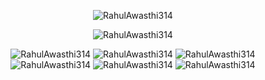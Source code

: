 <p align="center">
<img src="https://github-readme-stats.vercel.app/api?username=RahulAwasthi314&show_icons=true&theme=white" alt="RahulAwasthi314" />
</p>
<p align="center">
<img src="https://github-readme-stats.vercel.app/api/top-langs/?username=RahulAwasthi314&theme=dark&layout=compact" alt="RahulAwasthi314" />
</p>
<p align="center">
<img src="https://komarev.com/ghpvc/?username=RahulAwasthi314" alt=RahulAwasthi314 />
<img src="https://badges.pufler.dev/visits/RahulAwasthi314/RahulAwasthi314?&logo=github&logoColor=dark" alt=RahulAwasthi314 />
<img src="https://badges.pufler.dev/years/RahulAwasthi314?&logo=github&logoColor=dark" alt=RahulAwasthi314 />
<img src="https://badges.pufler.dev/repos/RahulAwasthi314?&logo=github&logoColor=dark" alt=RahulAwasthi314 />
<img src="https://badges.pufler.dev/updated/RahulAwasthi314/RahulAwasthi314?&logo=github&logoColor=dark" alt=RahulAwasthi314 />
<img src="https://badges.pufler.dev/created/RahulAwasthi314/RahulAwasthi314?&logo=github&logoColor=dark" alt=RahulAwasthi314 />
 </p>
